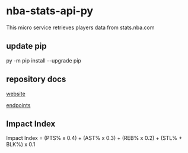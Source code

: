 # nba-stats-api-py

This micro service retrieves players data from stats.nba.com

## update pip

py -m pip install --upgrade pip

## repository docs

[website](https://github.com/swar/nba_api)

[endpoints](https://github.com/swar/nba_api/tree/master/docs/nba_api/stats/endpoints)

## Impact Index

Impact Index = (PTS% x 0.4) + (AST% x 0.3) + (REB% x 0.2) + (STL% + BLK%) x 0.1
